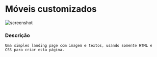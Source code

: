 # Móveis customizados

![screenshot](https://github.com/dcarminatti/moveis-customizados/assets/68664365/bba62767-c661-4491-a9a0-9c9b28e63108)

### Descrição

    Uma simples landing page com imagem e textos, usando somente HTML e CSS para criar esta página.
